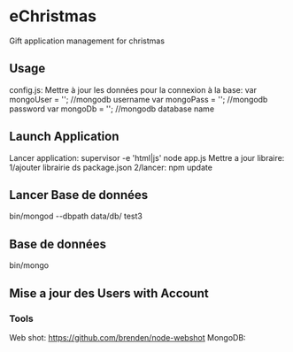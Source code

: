 

# eChristmas

Gift application management for christmas


## Usage
config.js: Mettre à jour les données pour la connexion à la base:
	var mongoUser = ''; //mongodb username
    var mongoPass = ''; //mongodb password
    var mongoDb   = ''; //mongodb database name


## Launch Application
Lancer application: supervisor -e 'html|js' node app.js
Mettre a jour libraire:
1/ajouter librairie ds package.json
2/lancer: npm update

## Lancer Base de données
bin/mongod --dbpath data/db/
test3

## Base de données
bin/mongo


## Mise a jour des Users with Account


### Tools

Web shot: https://github.com/brenden/node-webshot
MongoDB: 



		